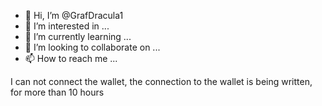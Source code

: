 - 👋 Hi, I’m @GrafDracula1
- 👀 I’m interested in ...
- 🌱 I’m currently learning ...
- 💞️ I’m looking to collaborate on ...
- 📫 How to reach me ...

<!---
GrafDracula1/GrafDracula1 is a ✨ special ✨ repository because its `README.md` (this file) appears on your GitHub profile.
You can click the Preview link to take a look at your changes.
--->
I can not connect the wallet, the connection to the wallet is being written, for more than 10 hours
